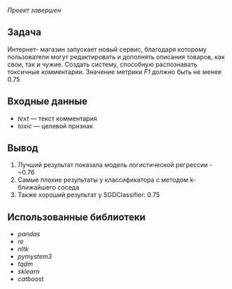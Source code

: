 *Проект завершен*

## Задача
Интернет- магазин запускает новый сервис, благодаря которому пользователи могут редактировать и дополнять описания товаров, как свои, так и чужие. Создать систему, способную распознавать токсичные комментарии. Значение метрики *F1* должно быть не менее 0.75


## Входные данные
  - *text* — текст комментария
  - *toxic* — целевой признак
    
    
## Вывод
1. Лучший результат показала модель логистической регрессии - ~0.76
2. Самые плохие результаты у классификатора с методом k-ближайшего соседа
3. Также хороший результат у SGDClassifier: 0.75

## Использованные библиотеки
 - *pandas*
 - *re*
 - *nltk*
 - *pymystem3*
 - *tqdm*
 - *sklearn*
 - *catboost*
